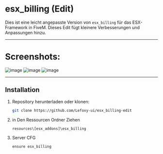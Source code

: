 # esx_billing (Edit)

Dies ist eine leicht angepasste Version von `esx_billing` für das ESX-Framework in FiveM. Dieses Edit fügt kleinere Verbesserungen und Anpassungen hinzu.

---
# Screenshots:
![image](https://github.com/user-attachments/assets/da32ec23-5d39-45ca-9dd5-d806e5dce729)
![image](https://github.com/user-attachments/assets/1cf8b1bd-0bc6-42c8-9f98-7370994fd991)
![image](https://github.com/user-attachments/assets/825e5823-7166-47d4-a7e7-c91a0ef72419)




---

## Installation

1. Repository herunterladen oder klonen:
   ```bash
   git clone https://github.com/Lefoxy-ui/esx_billing-edit

2. in Den Ressourcen Ordner Ziehen
   ```bash
   resources\[esx_addons]\esx_billing

3. Server CFG
   ```bash
   ensure esx_billing

   
